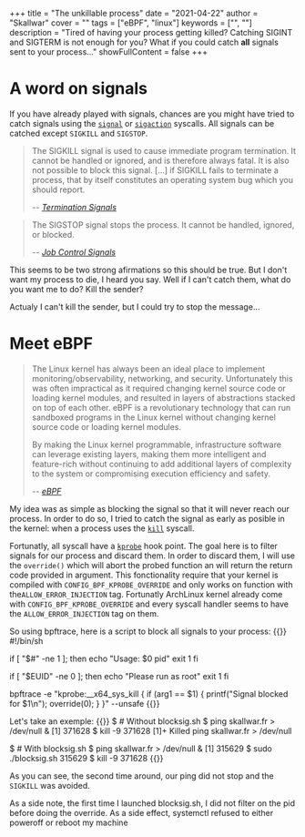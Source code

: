 +++
title = "The unkillable process"
date = "2021-04-22"
author = "Skallwar"
cover = ""
tags = ["eBPF", "linux"]
keywords = ["", ""]
description = "Tired of having your process getting killed? Catching SIGINT and SIGTERM is not enough for you? What if you could catch **all** signals sent to your process..."
showFullContent = false
+++

# A word on signals
If you have already played with signals, chances are you might have tried to
catch signals using the 
[``signal``](https://man7.org/linux/man-pages/man2/signal.2.html) or 
[``sigaction``](https://man7.org/linux/man-pages/man2/sigaction.2.html) syscalls.
All signals can be catched except ``SIGKILL`` and ``SIGSTOP``.

> The SIGKILL signal is used to cause immediate program termination. It cannot be handled or ignored, and is therefore always fatal. It is also not possible to block this signal. [...] if SIGKILL fails to terminate a process, that by itself constitutes an operating system bug which you should report.
>
> -- <cite>[Termination Signals](https://www.gnu.org/software/libc/manual/html_node/Termination-Signals.html)</cite>

> The SIGSTOP signal stops the process. It cannot be handled, ignored, or blocked.
>
> -- <cite>[Job Control Signals](https://www.gnu.org/software/libc/manual/html_node/Job-Control-Signals.html)</cite>

This seems to be two strong afirmations so this should be true. But I don't 
want my process to die, I heard you say. Well if I can't catch them, what do 
you want me to do? Kill the sender?

Actualy I can't kill the sender, but I could try to stop the message...

# Meet eBPF
> The Linux kernel has always been an ideal place to implement monitoring/observability, networking, and security. Unfortunately this was often impractical as it required changing kernel source code or loading kernel modules, and resulted in layers of abstractions stacked on top of each other. eBPF is a revolutionary technology that can run sandboxed programs in the Linux kernel without changing kernel source code or loading kernel modules.
>
>By making the Linux kernel programmable, infrastructure software can leverage existing layers, making them more intelligent and feature-rich without continuing to add additional layers of complexity to the system or compromising execution efficiency and safety.
>
> -- <cite> [eBPF](https://ebpf.io/) </cite>

My idea was as simple as blocking the signal so that it will never reach our
process. In order to do so, I tried to catch the signal as early as posible in
the kernel: when a process uses the [``kill``](https://man7.org/linux/man-pages/man2/kill.2.html) syscall.

Fortunatly, all syscall have a [``kprobe``](https://www.kernel.org/doc/Documentation/kprobes.txt) hook point. The goal here is to filter signals for our process and discard them.
In order to discard them, I will use the ``override()`` which will abort the probed function an will return the return code provided in argument. This fonctionality require that your kernel is compiled with ``CONFIG_BPF_KPROBE_OVERRIDE`` and only works on function with the``ALLOW_ERROR_INJECTION`` tag. Fortunatly ArchLinux kernel already come with ``CONFIG_BPF_KPROBE_OVERRIDE`` and every syscall handler seems to have the ``ALLOW_ERROR_INJECTION`` tag on them.

So using bpftrace, here is a script to block all signals to your process:
{{<highlight bash>}}
#!/bin/sh

if [ "$#" -ne 1 ]; then
    echo "Usage: $0 pid"
    exit 1
fi

if [ "$EUID" -ne 0 ]; then
    echo "Please run as root"
    exit 1
fi

bpftrace -e "kprobe:__x64_sys_kill { if (arg1 == $1) { printf(\"Signal blocked for $1\n\"); override(0); } }" --unsafe
{{</highlight>}}

Let's take an exemple:
{{<highlight terminal>}}
$ # Without blocksig.sh
$ ping skallwar.fr > /dev/null &
[1] 371628
$ kill -9 371628
[1]+  Killed                  ping skallwar.fr > /dev/null

$ # With blocksig.sh
$ ping skallwar.fr > /dev/null &
[1] 315629
$ sudo ./blocksig.sh 315629
$ kill -9 371628
{{</highlight>}}

As you can see, the second time around, our ping did not stop and the ``SIGKILL`` was
avoided.

As a side note, the first time I launched blocksig.sh, I did not filter on the pid before doing the override. As a side effect, systemctl refused to either poweroff or reboot my machine
